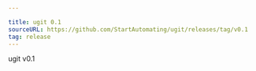 ```yaml
---

title: ugit 0.1
sourceURL: https://github.com/StartAutomating/ugit/releases/tag/v0.1
tag: release
---
```

ugit v0.1
